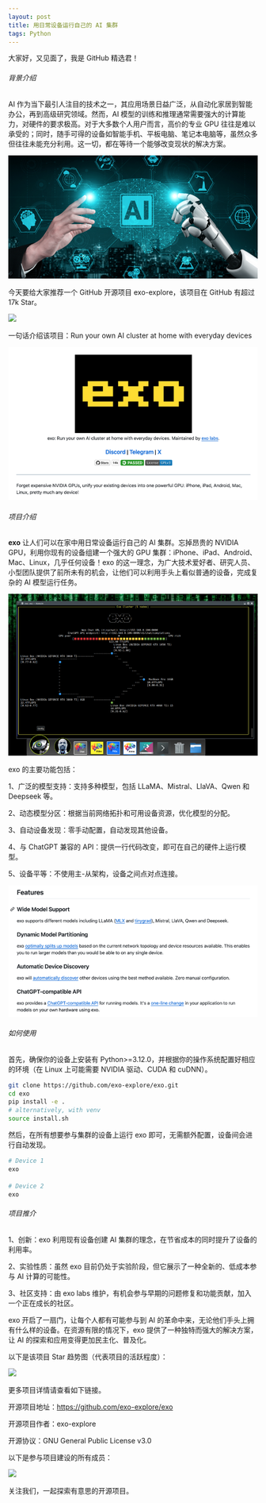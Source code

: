 ```yaml
---
layout: post
title: 用日常设备运行自己的 AI 集群
tags: Python
---
```


大家好，又见面了，我是 GitHub 精选君！

###### 背景介绍

AI 作为当下最引人注目的技术之一，其应用场景日益广泛，从自动化家居到智能办公，再到高级研究领域。然而，AI 模型的训练和推理通常需要强大的计算能力，对硬件的要求极高。对于大多数个人用户而言，高价的专业 GPU 往往是难以承受的；同时，随手可得的设备如智能手机、平板电脑、笔记本电脑等，虽然众多但往往未能充分利用。这一切，都在等待一个能够改变现状的解决方案。

![](https://raw.githubusercontent.com/ZhuPeng/pic/master/images/compress_image-20241207223337261.png)

今天要给大家推荐一个 GitHub 开源项目 exo-explore，该项目在 GitHub 有超过 17k Star。

![](https://stats.deeptrain.net/repo/exo-explore/exo/?theme=light)

一句话介绍该项目：Run your own AI cluster at home with everyday devices

![](https://raw.githubusercontent.com/ZhuPeng/pic/master/images/compress_image-20241113233759131.png)


###### 项目介绍

**exo** 让人们可以在家中用日常设备运行自己的 AI 集群。忘掉昂贵的 NVIDIA GPU，利用你现有的设备组建一个强大的 GPU 集群：iPhone、iPad、Android、Mac、Linux，几乎任何设备！exo 的这一理念，为广大技术爱好者、研究人员、小型团队提供了前所未有的机会，让他们可以利用手头上看似普通的设备，完成复杂的 AI 模型运行任务。

![](https://raw.githubusercontent.com/ZhuPeng/pic/master/images/compress_image-20241207232106022.png)

exo 的主要功能包括：

1、广泛的模型支持：支持多种模型，包括 LLaMA、Mistral、LlaVA、Qwen 和 Deepseek 等。

2、动态模型分区：根据当前网络拓扑和可用设备资源，优化模型的分配。

3、自动设备发现：零手动配置，自动发现其他设备。

4、与 ChatGPT 兼容的 API：提供一行代码改变，即可在自己的硬件上运行模型。

5、设备平等：不使用主-从架构，设备之间点对点连接。

![](https://raw.githubusercontent.com/ZhuPeng/pic/master/images/compress_image-20241113233920470.png)

###### 如何使用

首先，确保你的设备上安装有 Python>=3.12.0，并根据你的操作系统配置好相应的环境（在 Linux 上可能需要 NVIDIA 驱动、CUDA 和 cuDNN）。

```sh
git clone https://github.com/exo-explore/exo.git
cd exo
pip install -e .
# alternatively, with venv
source install.sh
```

然后，在所有想要参与集群的设备上运行 exo 即可，无需额外配置，设备间会进行自动发现。

```sh
# Device 1
exo

# Device 2
exo
```

###### 项目推介

1、创新：exo 利用现有设备创建 AI 集群的理念，在节省成本的同时提升了设备的利用率。

2、实验性质：虽然 exo 目前仍处于实验阶段，但它展示了一种全新的、低成本参与 AI 计算的可能性。

3、社区支持：由 exo labs 维护，有机会参与早期的问题修复和功能贡献，加入一个正在成长的社区。

exo 开启了一扇门，让每个人都有可能参与到 AI 的革命中来，无论他们手头上拥有什么样的设备。在资源有限的情况下，exo 提供了一种独特而强大的解决方案，让 AI 的探索和应用变得更加民主化、普及化。

以下是该项目 Star 趋势图（代表项目的活跃程度）：

![](https://api.star-history.com/svg?repos=exo-explore/exo&type=Timeline)

更多项目详情请查看如下链接。

开源项目地址：https://github.com/exo-explore/exo 

开源项目作者：exo-explore

开源协议：GNU General Public License v3.0

以下是参与项目建设的所有成员：

![](https://contrib.rocks/image?repo=exo-explore/exo)

关注我们，一起探索有意思的开源项目。

